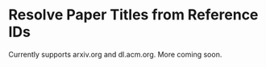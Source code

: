 # Resolve Paper Titles from Reference IDs

Currently supports arxiv.org and dl.acm.org. More coming soon.
